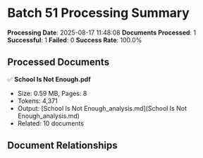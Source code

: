 # Batch 51 Processing Summary

**Processing Date**: 2025-08-17 11:48:08
**Documents Processed**: 1
**Successful**: 1
**Failed**: 0
**Success Rate**: 100.0%

## Processed Documents

✅ **School Is Not Enough.pdf**
   - Size: 0.59 MB, Pages: 8
   - Tokens: 4,371
   - Output: [School Is Not Enough_analysis.md](School Is Not Enough_analysis.md)
   - Related: 10 documents

## Document Relationships
